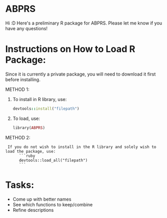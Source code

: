 # ABPRS
Hi :D Here's a preliminary R package for ABPRS. Please let me know if you have any questions!

# Instructions on How to Load R Package:
Since it is currently a private package, you will need to download it first before installing. 

METHOD 1:
1. To install in R library, use:
     ```ruby
     devtools::install("filepath")
     ```
2. To load, use:
     ```ruby
     library(ABPRS)
     ```

METHOD 2:


     If you do not wish to install in the R library and solely wish to load the package, use:
          ```ruby
          devtools::load_all("filepath")
          ```

# Tasks:
- Come up with better names
- See which functions to keep/combine
- Refine descriptions 

